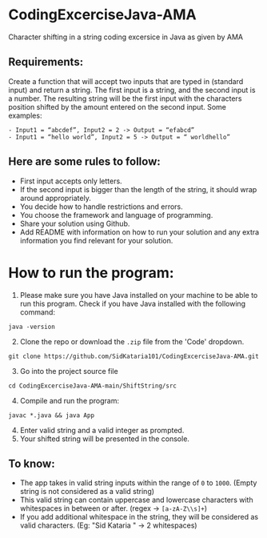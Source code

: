 # CodingExcerciseJava-AMA
Character shifting in a string coding excersice in Java as given by AMA

## Requirements:
Create a function that will accept two inputs that are typed in (standard input) and return a string. The first input is a string, and the second input is a number. The resulting string will be the first input with the characters position shifted by the amount entered on the second input.
Some examples:
```
- Input1 = “abcdef”, Input2 = 2 -> Output = “efabcd”
- Input1 = “hello world”, Input2 = 5 -> Output = “ worldhello”
```

## Here are some rules to follow:
- First input accepts only letters.
- If the second input is bigger than the length of the string, it should wrap around appropriately.
- You decide how to handle restrictions and errors.
- You choose the framework and language of programming.
- Share your solution using Github.
- Add README with information on how to run your solution and any extra information you find relevant for your solution.

# How to run the program: 
1. Please make sure you have Java installed on your machine to be able to run this program. Check if you have Java installed with the following command:
```
java -version
```

2. Clone the repo or download the `.zip` file from the 'Code' dropdown.
```
git clone https://github.com/SidKataria101/CodingExcerciseJava-AMA.git
```
3. Go into the project source file
```
cd CodingExcerciseJava-AMA-main/ShiftString/src
```
4. Compile and run the program:
```
javac *.java && java App
```
4. Enter valid string and a valid integer as prompted.
5. Your shifted string will be presented in the console.

## To know:
- The app takes in valid string inputs within the range of `0` to `1000`. (Empty string is not considered as a valid string)
- This valid string can contain uppercase and lowercase characters with whitespaces in between or after. (regex -> `[a-zA-Z\\s]+`)
- If you add additional whitespace in the string, they will be considered as valid characters. (Eg: "Sid Kataria " -> 2 whitespaces)